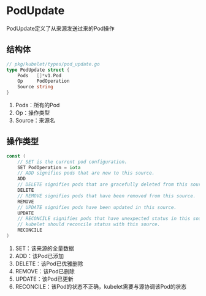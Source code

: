 # PodUpdate
PodUpdate定义了从来源发送过来的Pod操作

## 结构体
```go
// pkg/kubelet/types/pod_update.go
type PodUpdate struct {
	Pods   []*v1.Pod
	Op     PodOperation
	Source string
}

```
1. Pods：所有的Pod
2. Op：操作类型
3. Source：来源名

## 操作类型
```go
const (
	// SET is the current pod configuration.
	SET PodOperation = iota
	// ADD signifies pods that are new to this source.
	ADD
	// DELETE signifies pods that are gracefully deleted from this source.
	DELETE
	// REMOVE signifies pods that have been removed from this source.
	REMOVE
	// UPDATE signifies pods have been updated in this source.
	UPDATE
	// RECONCILE signifies pods that have unexpected status in this source,
	// kubelet should reconcile status with this source.
	RECONCILE
)
```
1. SET：该来源的全量数据
2. ADD：该Pod已添加
3. DELETE：该Pod已优雅删除
4. REMOVE：该Pod已删除
5. UPDATE：该Pod已更新
6. RECONCILE：该Pod的状态不正确，kubelet需要与源协调该Pod的状态